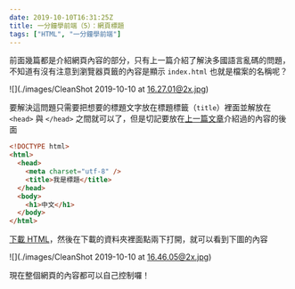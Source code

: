 ```yaml
---
date: 2019-10-10T16:31:25Z
title: 一分鐘學前端（5）：網頁標題
tags: ["HTML", "一分鐘學前端"]
---
```


前面幾篇都是介紹網頁內容的部分，只有上一篇介紹了解決多國語言亂碼的問題，不知道有沒有注意到瀏覽器頁籤的內容是顯示 `index.html` 也就是檔案的名稱呢？

![](./images/CleanShot 2019-10-10 at 16.27.01@2x.jpg)

要解決這問題只需要把想要的標題文字放在標題標籤（`title`）裡面並解放在 `<head>` 與 `</head>` 之間就可以了，但是切記要放在[上一篇文章](https://shinychang.net/blog/一分鐘學前端-4-銝剜-中文亂碼/)介紹過的內容的後面

```html
<!DOCTYPE html>
<html>
  <head>
    <meta charset="utf-8" />
    <title>我是標題</title>
  </head>
  <body>
    <h1>中文</h1>
  </body>
</html>
```

<a href="data:text/text;base64,PCFET0NUWVBFIGh0bWw+CjxodG1sPgogIDxoZWFkPgogICAgPG1ldGEgY2hhcnNldD0idXRmLTgiIC8+CiAgICA8dGl0bGU+5oiR5piv5qiZ6aGMPC90aXRsZT4KICA8L2hlYWQ+CiAgPGJvZHk+CiAgICA8aDE+5Lit5paHPC9oMT4KICA8L2JvZHk+CjwvaHRtbD4=" download="index.html">下載 HTML</a>，然後在下載的資料夾裡面點兩下打開，就可以看到下圖的內容

![](./images/CleanShot 2019-10-10 at 16.46.05@2x.jpg)

現在整個網頁的內容都可以自己控制囉！
